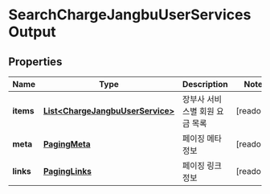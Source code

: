 

# SearchChargeJangbuUserServicesOutput


## Properties

Name | Type | Description | Notes
------------ | ------------- | ------------- | -------------
**items** | [**List&lt;ChargeJangbuUserService&gt;**](ChargeJangbuUserService.md) | 장부사 서비스별 회원 요금 목록 |  [readonly]
**meta** | [**PagingMeta**](PagingMeta.md) | 페이징 메타정보 |  [readonly]
**links** | [**PagingLinks**](PagingLinks.md) | 페이징 링크정보 |  [readonly]



